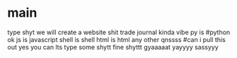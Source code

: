 # main
type shyt
we will create a website shit
trade journal kinda vibe
py is #python ok
js is javascript
shell is shell
html is html
any other qnssss
#can i pull this out
yes you can
lts type some shytt
fine shyttt
gyaaaaat
yayyyy
sassyyy
